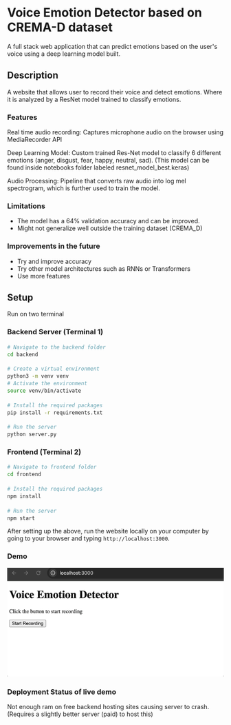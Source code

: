 # Voice Emotion Detector based on CREMA-D dataset

A full stack web application that can predict emotions based on the user's voice using a deep learning model built.


## Description
A website that allows user to record their voice and detect emotions. Where it is analyzed by a ResNet model trained to classify emotions.

### Features
Real time audio recording: Captures microphone audio on the browser using MediaRecorder API

Deep Learning Model: Custom trained Res-Net model to classify 6 different emotions (anger, disgust, fear, happy, neutral, sad). (This model can be found inside notebooks folder labeled resnet_model_best.keras)

Audio Processing: Pipeline that converts raw audio into log mel spectrogram, which is further used to train the model.



### Limitations
- The model has a 64% validation accuracy and can be improved. 
- Might not generalize well outside the training dataset (CREMA_D)

### Improvements in the future
- Try and improve accuracy 
- Try other model architectures such as RNNs or Transformers
- Use more features


## Setup
Run on two terminal


### Backend Server (Terminal 1)
```bash
# Navigate to the backend folder
cd backend

# Create a virtual environment
python3 -m venv venv
# Activate the environment
source venv/bin/activate

# Install the required packages
pip install -r requirements.txt

# Run the server
python server.py
```

### Frontend (Terminal 2)
```bash
# Navigate to frontend folder
cd frontend

# Install the required packages
npm install

# Run the server
npm start
```

After setting up the above, run the website locally on your computer by going to your browser and typing `http://localhost:3000`.

### Demo
![Project Demo](./Demo_Emotion.gif)

### Deployment Status of live demo
Not enough ram on free backend hosting sites causing server to crash. 
(Requires a slightly better server (paid) to host this)